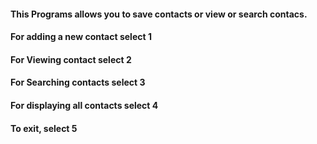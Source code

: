 #### This Programs allows you to save contacts or view or search contacs.

#### For adding a new contact select 1

#### For Viewing contact select 2

#### For Searching contacts select 3

#### For displaying all contacts select 4

#### To exit, select 5
